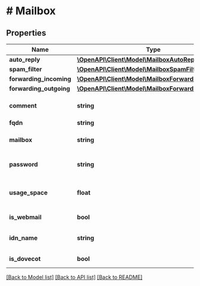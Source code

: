 # # Mailbox

## Properties

Name | Type | Description | Notes
------------ | ------------- | ------------- | -------------
**auto_reply** | [**\OpenAPI\Client\Model\MailboxAutoReply**](MailboxAutoReply.md) |  |
**spam_filter** | [**\OpenAPI\Client\Model\MailboxSpamFilter**](MailboxSpamFilter.md) |  |
**forwarding_incoming** | [**\OpenAPI\Client\Model\MailboxForwardingIncoming**](MailboxForwardingIncoming.md) |  |
**forwarding_outgoing** | [**\OpenAPI\Client\Model\MailboxForwardingOutgoing**](MailboxForwardingOutgoing.md) |  |
**comment** | **string** | Комментарий к почтовому ящику |
**fqdn** | **string** | Домен почты |
**mailbox** | **string** | Название почтового ящика |
**password** | **string** | Пароль почтового ящика |
**usage_space** | **float** | Использованное место на почтовом ящике (в Мб) |
**is_webmail** | **bool** | Доступен ли Webmail |
**idn_name** | **string** | IDN домен почтового ящика |
**is_dovecot** | **bool** | Есть ли доступ через dovecot |

[[Back to Model list]](../../README.md#models) [[Back to API list]](../../README.md#endpoints) [[Back to README]](../../README.md)
